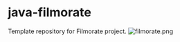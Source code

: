 # java-filmorate
Template repository for Filmorate project.
<img alt="filmorate.png" src="C:\Users\Гусь\dev\images\filmorate.png"/>
